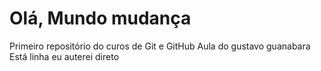 # Olá, Mundo mudança
 Primeiro repositório do curos de Git e GitHub
Aula do gustavo guanabara
Está linha eu auterei direto
